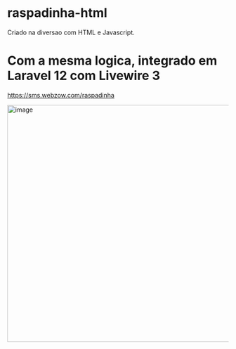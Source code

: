 # raspadinha-html
Criado na diversao com HTML e Javascript.

# Com a mesma logica, integrado em Laravel 12 com Livewire 3
https://sms.webzow.com/raspadinha

<img width="539" height="540" alt="image" src="https://github.com/user-attachments/assets/e7b8c627-5e0d-40bc-935a-22abc392fcdb" />
